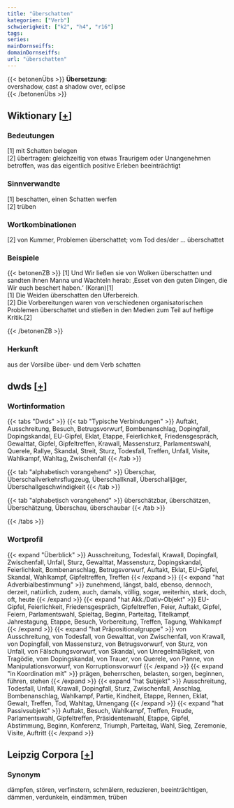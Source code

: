 ```yaml
---
title: "überschatten"
kategorien: ["Verb"]
schwierigkeit: ["k2", "h4", "r16"]
tags:
series:
mainDornseiffs:
domainDornseiffs:
url: "überschatten"
---
```


{{< betonenÜbs >}}
**Übersetzung:**  
overshadow, cast a shadow over, eclipse  
{{< /betonenÜbs >}}

## Wiktionary [[+](https://de.wiktionary.org/wiki/überschatten)]

### Bedeutungen
[1] mit Schatten belegen  
[2] übertragen: gleichzeitig von etwas Traurigem oder Unangenehmen betroffen, was das eigentlich positive Erleben beeinträchtigt  

### Sinnverwandte
[1] beschatten, einen Schatten werfen  
[2] trüben  

### Wortkombinationen
[2] von Kummer, Problemen überschattet; vom Tod des/der … überschattet  

### Beispiele
{{< betonenZB >}}
[1] Und Wir ließen sie von Wolken überschatten und sandten ihnen Manna und Wachteln herab: ‚Esset von den guten Dingen, die Wir euch beschert haben.‘ (Koran)[1]  
[1] Die Weiden überschatten den Uferbereich.  
[2] Die Vorbereitungen waren von verschiedenen organisatorischen Problemen überschattet und stießen in den Medien zum Teil auf heftige Kritik.[2]  

{{< /betonenZB >}}
### Herkunft
aus der Vorsilbe über- und dem Verb schatten  



## dwds [[+](https://www.dwds.de/wb/überschatten)]

### Wortinformation
{{< tabs "Dwds" >}}
{{< tab "Typische Verbindungen" >}}
Auftakt, Ausschreitung, Besuch, Betrugsvorwurf, Bombenanschlag, Dopingfall, Dopingskandal, EU-Gipfel, Eklat, Etappe, Feierlichkeit, Friedensgespräch, Gewalttat, Gipfel, Gipfeltreffen, Krawall, Massensturz, Parlamentswahl, Querele, Rallye, Skandal, Streit, Sturz, Todesfall, Treffen, Unfall, Visite, Wahlkampf, Wahltag, Zwischenfall
{{< /tab >}}

{{< tab "alphabetisch vorangehend" >}}
Überschar, Überschallverkehrsflugzeug, Überschallknall, Überschalljäger, Überschallgeschwindigkeit
{{< /tab >}}

{{< tab "alphabetisch vorangehend" >}}
überschätzbar, überschätzen, Überschätzung, Überschau, überschaubar
{{< /tab >}}

{{< /tabs >}}

### Wortprofil
{{< expand "Überblick" >}} Ausschreitung, Todesfall, Krawall, Dopingfall, Zwischenfall, Unfall, Sturz, Gewalttat, Massensturz, Dopingskandal, Feierlichkeit, Bombenanschlag, Betrugsvorwurf, Auftakt, Eklat, EU-Gipfel, Skandal, Wahlkampf, Gipfeltreffen, Treffen {{< /expand >}}
{{< expand "hat Adverbialbestimmung" >}} zunehmend, längst, bald, ebenso, dennoch, derzeit, natürlich, zudem, auch, damals, völlig, sogar, weiterhin, stark, doch, oft, heute {{< /expand >}}
{{< expand "hat Akk./Dativ-Objekt" >}} EU-Gipfel, Feierlichkeit, Friedensgespräch, Gipfeltreffen, Feier, Auftakt, Gipfel, Feiern, Parlamentswahl, Spieltag, Beginn, Parteitag, Titelkampf, Jahrestagung, Etappe, Besuch, Vorbereitung, Treffen, Tagung, Wahlkampf {{< /expand >}}
{{< expand "hat Präpositionalgruppe" >}} von Ausschreitung, von Todesfall, von Gewalttat, von Zwischenfall, von Krawall, von Dopingfall, von Massensturz, von Betrugsvorwurf, von Sturz, von Unfall, von Fälschungsvorwurf, von Skandal, von Unregelmäßigkeit, von Tragödie, vom Dopingskandal, von Trauer, von Querele, von Panne, von Manipulationsvorwurf, von Korruptionsvorwurf {{< /expand >}}
{{< expand "in Koordination mit" >}} prägen, beherrschen, belasten, sorgen, beginnen, führen, stehen {{< /expand >}}
{{< expand "hat Subjekt" >}} Ausschreitung, Todesfall, Unfall, Krawall, Dopingfall, Sturz, Zwischenfall, Anschlag, Bombenanschlag, Wahlkampf, Partie, Kindheit, Etappe, Rennen, Eklat, Gewalt, Treffen, Tod, Wahltag, Urnengang {{< /expand >}}
{{< expand "hat Passivsubjekt" >}} Auftakt, Besuch, Wahlkampf, Treffen, Freude, Parlamentswahl, Gipfeltreffen, Präsidentenwahl, Etappe, Gipfel, Abstimmung, Beginn, Konferenz, Triumph, Parteitag, Wahl, Sieg, Zeremonie, Visite, Auftritt {{< /expand >}}

## Leipzig Corpora [[+](https://corpora.uni-leipzig.de/en/res?word=überschatten&corpusId=deu_newscrawl-public_2018)]


### Synonym
dämpfen, stören, verfinstern, schmälern, reduzieren, beeinträchtigen, dämmen, verdunkeln, eindämmen, trüben

